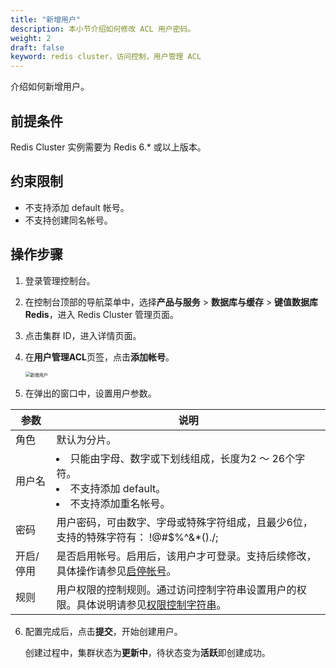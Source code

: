 ```yaml
---
title: "新增用户"
description: 本小节介绍如何修改 ACL 用户密码。 
weight: 2
draft: false
keyword: redis cluster，访问控制，用户管理 ACL
---
```


介绍如何新增用户。

## 前提条件

Redis Cluster 实例需要为 Redis 6.* 或以上版本。

## 约束限制

- 不支持添加 default 帐号。
- 不支持创建同名帐号。

## 操作步骤

1. 登录管理控制台。

2. 在控制台顶部的导航菜单中，选择**产品与服务** > **数据库与缓存** > **键值数据库 Redis**，进入 Redis Cluster 管理页面。

3. 点击集群 ID，进入详情页面。

4. 在**用户管理ACL**页签，点击**添加帐号**。

   <img src="../../../_images/add_acl_user.png" alt="新增用户" style="zoom:50%;" />

5. 在弹出的窗口中，设置用户参数。

| 参数      | 说明                                                         |
| --------- | ------------------------------------------------------------ |
| 角色      | 默认为分片。                                                 |
| 用户名    | <li>只能由字母、数字或下划线组成，长度为2 ～ 26个字符。</li><li>不支持添加 default。</li><li>不支持添加重名帐号。</li> |
| 密码      | 用户密码，可由数字、字母或特殊字符组成，且最少6位，支持的特殊字符有： !@#$%^&*()./; |
| 开启/停用 | 是否启用帐号。启用后，该用户才可登录。支持后续修改，具体操作请参见[启停帐号](/database/redis_cluster/manual/user_acl/account/)。 |
| 规则      | 用户权限的控制规则。通过访问控制字符串设置用户的权限。具体说明请参见[权限控制字符串](../accesscontrol/)。 |

6. 配置完成后，点击**提交**，开始创建用户。

   创建过程中，集群状态为**更新中**，待状态变为**活跃**即创建成功。
